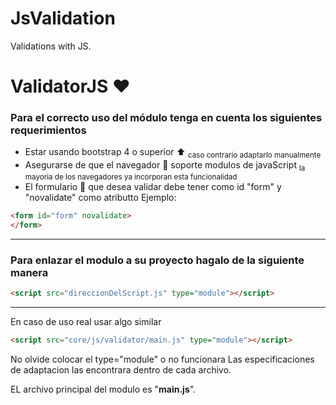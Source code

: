 # JsValidation
Validations with JS.


# ValidatorJS ❤

### Para el correcto uso del módulo tenga en cuenta los siguientes requerimientos

 * Estar usando bootstrap 4  o superior ⬆ <sub>caso contrario adaptarlo manualmente</sub>
 * Asegurarse de que el navegador 🚣 soporte modulos de javaScript <sub>la mayoria de los navegadores ya incorporan esta funcionalidad</sub>
 * El formulario 📑  que desea validar debe tener como id "form" y "novalidate" como atributto
 Ejemplo: 
 ```HTML
 <form id="form" novalidate>
 </form>
 ```
 --------------
  ### Para enlazar el modulo a su proyecto hagalo de la siguiente manera

 ```HTML
 <script src="direccionDelScript.js" type="module"></script>
```
----
En caso de uso real usar algo similar
```HTML
<script src="core/js/validator/main.js" type="module"></script>
 ```

 No olvide colocar el type="module" o no funcionara
 Las especificaciones de adaptacion las encontrara dentro de cada archivo.
 
 EL archivo principal del modulo es "__main.js__".

